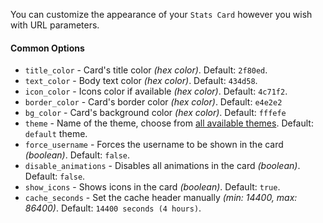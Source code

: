 You can customize the appearance of your `Stats Card` however you wish with URL parameters.

#### Common Options

-   `title_color` - Card's title color _(hex color)_. Default: `2f80ed`.
-   `text_color` - Body text color _(hex color)_. Default: `434d58`.
-   `icon_color` - Icons color if available _(hex color)_. Default: `4c71f2`.
-   `border_color` - Card's border color _(hex color)_. Default: `e4e2e2`
-   `bg_color` - Card's background color _(hex color)_. Default: `fffefe`
-   `theme` - Name of the theme, choose from [all available themes](./themes.md). Default: `default` theme. 
-   `force_username` - Forces the username to be shown in the card _(boolean)_. Default: `false`.
-   `disable_animations` - Disables all animations in the card _(boolean)_. Default: `false`.
-   `show_icons` - Shows icons in the card _(boolean)_. Default: `true`.
-   `cache_seconds` - Set the cache header manually _(min: 14400, max: 86400)_. Default: `14400 seconds (4 hours)`.
